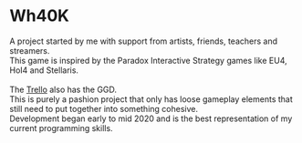 # Wh40K

A project started by me with support from artists, friends, teachers and streamers.</br>
This game is inspired by the Paradox Interactive Strategy games like EU4, HoI4 and Stellaris.</br>
</br>
The [Trello](https://trello.com/b/7ys0oSK0/segmentum-obscurus) also has the GGD.</br>
This is purely a pashion project that only has loose gameplay elements that still need to put together into something cohesive.</br>
Development began early to mid 2020 and is the best representation of my current programming skills.
